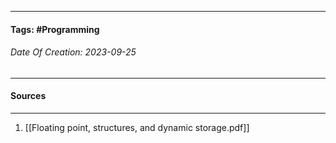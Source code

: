 __________________________________________________________________________
#### **Tags:** #Programming
###### *Date Of Creation: 2023-09-25*
__________________________________________________________________________


#### Sources
__________________________________________________________________________
1. [[Floating point, structures, and dynamic storage.pdf]]